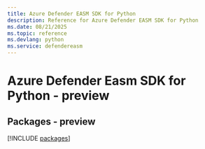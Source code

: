 ```yaml
---
title: Azure Defender EASM SDK for Python
description: Reference for Azure Defender EASM SDK for Python
ms.date: 08/21/2025
ms.topic: reference
ms.devlang: python
ms.service: defendereasm
---
```

# Azure Defender Easm SDK for Python - preview
## Packages - preview
[!INCLUDE [packages](defender-easm-index.md)]